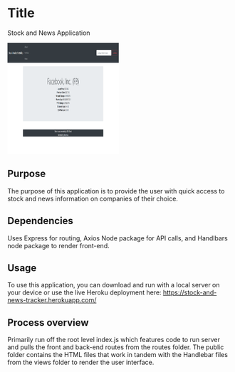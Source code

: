 # Title
<p>Stock and News Application</p>
<a href="https://stock-and-news-tracker.herokuapp.com/"><img src="public\images\Capture30.png" height="250px" width="250px"></img></a>

## Purpose
The purpose of this application is to provide the user with quick access to stock and news information on companies of their choice.

## Dependencies
Uses Express for routing, Axios Node package for API calls, and Handlbars node package to render front-end.

## Usage
To use this application, you can download and run with a local server on your device or use the live Heroku deployment here: https://stock-and-news-tracker.herokuapp.com/

## Process overview
Primarily run off the root level index.js which features code to run server and pulls the front and back-end routes from the routes folder. The public folder contains the HTML files that work in tandem with the Handlebar files from the views folder to render the user interface.